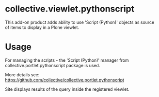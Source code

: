 collective.viewlet.pythonscript
===============================

This add-on product adds ability to use 'Script (Python)' objects as source
of items to display in a Plone viewlet.

Usage
=====
For managing the scripts - the 'Script (Python)' manager from
collective.portlet.pythonscript package is used. 

More details see: https://github.com/collective/collective.portlet.pythonscript

Site displays results of the query inside the registered viewlet.

